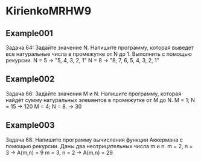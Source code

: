 # KirienkoMRHW9

## Example001
Задача 64: Задайте значение N. Напишите программу, которая выведет все 
натуральные числа в промежутке от N до 1. Выполнить с помощью рекурсии.
N = 5 -> "5, 4, 3, 2, 1"
N = 8 -> "8, 7, 6, 5, 4, 3, 2, 1"

## Example002
Задача 66: Задайте значения M и N. Напишите программу, которая найдёт 
сумму натуральных элементов в промежутке от M до N.
M = 1; N = 15 -> 120
M = 4; N = 8. -> 30

## Example003
Задача 68: Напишите программу вычисления функции Аккермана с помощью 
рекурсии. Даны два неотрицательных числа m и n.
m = 2, n = 3 -> A(m,n) = 9
m = 3, n = 2 -> A(m,n) = 29
